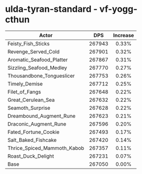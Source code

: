 # ulda-tyran-standard - vf-yogg-cthun
| Actor | DPS | Increase |
|---|:---:|:---:|
|Feisty_Fish_Sticks|267943|0.33%|
|Revenge_Served_Cold|267901|0.32%|
|Aromatic_Seafood_Platter|267867|0.31%|
|Sizzling_Seafood_Medley|267770|0.27%|
|Thousandbone_Tongueslicer|267753|0.26%|
|Timely_Demise|267712|0.25%|
|Filet_of_Fangs|267648|0.22%|
|Great_Cerulean_Sea|267632|0.22%|
|Seamoth_Surprise|267628|0.22%|
|Dreambound_Augment_Rune|267623|0.21%|
|Draconic_Augment_Rune|267596|0.20%|
|Fated_Fortune_Cookie|267493|0.17%|
|Salt_Baked_Fishcake|267420|0.14%|
|Thrice_Spiced_Mammoth_Kabob|267357|0.11%|
|Roast_Duck_Delight|267231|0.07%|
|Base|267050|0.00%|
